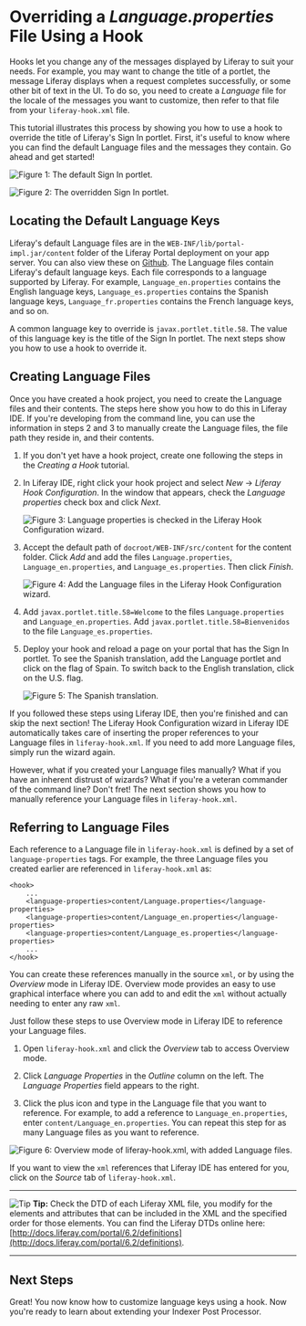 # Overriding a *Language.properties* File Using a Hook

Hooks let you change any of the messages displayed by Liferay to suit your
needs. For example, you may want to change the title of a portlet, the message 
Liferay displays when a request completes successfully, or some other bit of 
text in the UI. To do so, you need to create a *Language* file for the locale of 
the messages you want to customize, then refer to that file from your 
`liferay-hook.xml` file. 

This tutorial illustrates this process by showing you how to use a hook to 
override the title of Liferay's Sign In portlet. First, it's useful to know 
where you can find the default Language files and the messages they contain. Go 
ahead and get started!

![Figure 1: The default Sign In portlet.](../../images/default-sign-in.png)

![Figure 2: The overridden Sign In portlet.](../../images/override-sign-in-en.png)

## Locating the Default Language Keys

Liferay's default Language files are in the `WEB-INF/lib/portal-impl.jar/content` 
folder of the Liferay Portal deployment on your app server. You can also view 
these on [Github](https://github.com/liferay/liferay-portal). The Language files 
contain Liferay's default language keys. Each file corresponds to a language 
supported by Liferay. For example, `Language_en.properties` contains the English 
language keys, `Language_es.properties` contains the Spanish language keys, 
`Language_fr.properties` contains the French language keys, and so on.

A common language key to override is `javax.portlet.title.58`. The value of this 
language key is the title of the Sign In portlet. The next steps show you how to 
use a hook to override it.

## Creating Language Files

Once you have created a hook project, you need to create the Language files and 
their contents. The steps here show you how to do this in Liferay IDE. If you're 
developing from the command line, you can use the information in steps 2 and 3 
to manually create the Language files, the file path they reside in, and their 
contents.

1.  If you don't yet have a hook project, create one following the steps in the 
	*Creating a Hook* tutorial.

2.  In Liferay IDE, right click your hook project and select 
	*New* &rarr; *Liferay Hook Configuration*. In the window that appears, check 
	the *Language properties* check box and click *Next*.
	
	![Figure 3: Language properties is checked in the Liferay Hook Configuration wizard.](../../images/new-hook-configuration-language.png)

3.	Accept the default path of `docroot/WEB-INF/src/content` for the content 
	folder. Click *Add* and add the files `Language.properties`, 
	`Language_en.properties`, and `Language_es.properties`. Then click *Finish*.
	
	![Figure 4: Add the Language files in the Liferay Hook Configuration wizard.](../../images/new-hook-configuration-language-files.png)

4.  Add `javax.portlet.title.58=Welcome` to the files `Language.properties` and 
	`Language_en.properties`. Add `javax.portlet.title.58=Bienvenidos` to 
	the file `Language_es.properties`.
	
5.  Deploy your hook and reload a page on your portal that has the Sign In 
	portlet. To see the Spanish translation, add the Language portlet and click 
	on the flag of Spain. To switch back to the English translation, click on 
	the U.S. flag.
	
	![Figure 5: The Spanish translation.](../../images/override-sign-in-es.png)
	
If you followed these steps using Liferay IDE, then you're finished and can skip 
the next section! The Liferay Hook Configuration wizard in Liferay IDE 
automatically takes care of inserting the proper references to your Language 
files in `liferay-hook.xml`. If you need to add more Language files, simply run 
the wizard again.

However, what if you created your Language files manually? What if you have an 
inherent distrust of wizards? What if you're a veteran commander of the command 
line? Don't fret! The next section shows you how to manually reference your 
Language files in `liferay-hook.xml`.

## Referring to Language Files

Each reference to a Language file in `liferay-hook.xml` is defined by a set of 
`language-properties` tags. For example, the three Language files you created 
earlier are referenced in `liferay-hook.xml` as:

    <hook>
        ...
        <language-properties>content/Language.properties</language-properties>
        <language-properties>content/Language_en.properties</language-properties>
        <language-properties>content/Language_es.properties</language-properties>
        ...
    </hook>

You can create these references manually in the source `xml`, or by using the 
*Overview* mode in Liferay IDE. Overview mode provides an easy to use graphical 
interface where you can add to and edit the `xml` without actually needing to 
enter any raw `xml`.

Just follow these steps to use Overview mode in Liferay IDE to reference your 
Language files.

1.  Open `liferay-hook.xml` and click the *Overview* tab to access Overview 
	mode.
	
2.  Click *Language Properties* in the *Outline* column on the left. The 
	*Language Properties* field appears to the right.

3.  Click the plus icon and type in the Language file that you want to 
	reference. For example, to add a reference to `Language_en.properties`, 
	enter `content/Language_en.properties`. You can repeat this step for as many 
	Language files as you want to reference.

![Figure 6: Overview mode of `liferay-hook.xml`, with added Language files.](../../images/overview-mode-language-props.png)
	
If you want to view the `xml` references that Liferay IDE has entered for you, 
click on the *Source* tab of `liferay-hook.xml`.

---

 ![Tip](../../images/tip-pen-paper.png) **Tip:** Check the DTD of each Liferay
 XML file, you modify for the elements and attributes that can be included in the
 XML and the specified order for those elements. You can find the Liferay DTDs
 online here: [http://docs.liferay.com/portal/6.2/definitions](http://docs.liferay.com/portal/6.2/definitions).

---

## Next Steps

Great! You now know how to customize language keys using a hook. Now you're 
ready to learn about extending your Indexer Post Processor.
